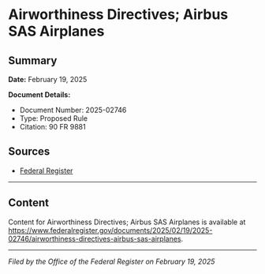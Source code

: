# Airworthiness Directives; Airbus SAS Airplanes

## Summary

**Date:** February 19, 2025

**Document Details:**
- Document Number: 2025-02746
- Type: Proposed Rule
- Citation: 90 FR 9881

## Sources
- [Federal Register](https://www.federalregister.gov/documents/2025/02/19/2025-02746/airworthiness-directives-airbus-sas-airplanes)

---

## Content

Content for Airworthiness Directives; Airbus SAS Airplanes is available at https://www.federalregister.gov/documents/2025/02/19/2025-02746/airworthiness-directives-airbus-sas-airplanes.

---

*Filed by the Office of the Federal Register on February 19, 2025*
